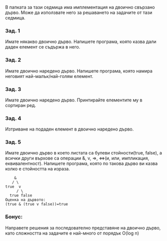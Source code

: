 В папката за тази седмица има имплементация на двоично свързано дърво. Може да използвате него за решаването на задачите от тази седмица.
### Зад. 1
Имате някакво двоично дърво. Напишете програма, която казва дали даден елемент се съдържа в него. 
### Зад. 2 
Имате двоично наредено дърво. Напишете програма, която намира неговият най-малък/най-голям елемент.
### Зад. 3 
Имате двоично наредено дърво. Принтирайте елементите му в сортиран ред.
### Зад. 4 
Изтриване на подаден елемент в двоично наредено дърво.
### Зад. 5 
Имате двоично дърво в което листата са булеви стойности(true, false), а всички други върхове са операции &, v, =>, <=>(и, или, импликация, еквивалентност). Напишете програма, която по такова дърво ви казва колко е стойността на израза.
```
    &
   / \
true  v
     / \
  true false
Оценка на дървото:
(true & (true v false))=true
```
### Бонус:
Направете решения за последователно представяне на двоично дърво, като сложността на задачите е най-много от порядък O(log n) 

